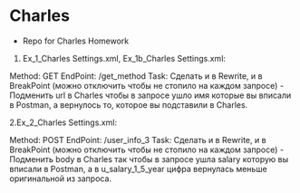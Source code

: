 # Charles
- Repo for Charles Homework
1. Ex_1_Charles Settings.xml, Ex_1b_Charles Settings.xml:

Method: GET
EndPoint: /get_method
Task:
Сделать и в Rewrite, и в BreakPoint (можно отключить чтобы не стопило на каждом запросе) - Подменить url в Charles чтобы в запросе ушло имя которые вы вписали в Postman, а вернулось то, которое вы подставили в Charles.

2.Ex_2_Charles Settings.xml:

Method: POST
EndPoint: /user_info_3
Task:
Сделать и в Rewrite, и в BreakPoint (можно отключить чтобы не стопило на каждом запросе) - Подменить body в Charles так чтобы в запросе ушла salary которую вы вписали в Postman, а в u_salary_1_5_year цифра вернулась меньше оригинальной из запроса.
